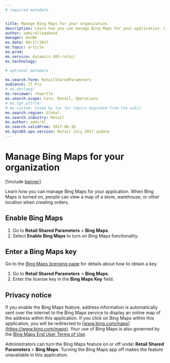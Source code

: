 ```yaml
---
# required metadata


title: Manage Bing Maps for your organization
description: Learn how you can manage Bing Maps for your application. When Bing Maps is turned on, people can view a map of a store, warehouse, or other location when creating orders. 
author: aamirallaqaband 
manager: AnnBe
ms.date: 08/17/2017
ms.topic: article
ms.prod: 
ms.service: dynamics-365-retail
ms.technology: 

# optional metadata

ms.search.form: RetailSharedParameters
audience: IT Pro
# ms.devlang: 
ms.reviewer: rhaertle
ms.search.scope: Core, Retail, Operations 
# ms.tgt_pltfrm: 
# ms.custom: [used by loc for topics migrated from the wiki]
ms.search.region: Global 
ms.search.industry: Retail
ms.author: aamiral
ms.search.validFrom: 2017-06-30 
ms.dyn365.ops.version: Retail July 2017 update 
---
```


# Manage Bing Maps for your organization

[!include [banner](../includes/banner.md)]

Learn how you can manage Bing Maps for your application. When Bing Maps is turned on, people can view a map of a store, warehouse, or other location when creating orders. 

## Enable Bing Maps

1. Go to **Retail Shared Parameters** > **Bing Maps**.
2. Select **Enable Bing Maps** to turn on Bing Maps functionality.

## Enter a Bing Maps key

Go to the [Bing Maps licensing page](https://go.microsoft.com/fwlink/p/?LinkID=390116) for details about how to
obtain a key.

1. Go to **Retail Shared Parameters** > **Bing Maps**.
2. Enter the license key in the **Bing Maps Key** field.

## Privacy notice

If you enable the Bing Maps feature, address information is automatically sent over the internet to the Bing Maps service to display an online map of the address within this application. If you click on Bing Maps within this application, you will be redirected to [www.bing.com/maps](https://www.bing.com/maps). Your use of Bing Maps is also governed by the [Bing Maps End User Terms of Use](https://go.microsoft.com/?linkid=9710837).  
  
Administrators can turn the Bing Maps feature on or off under **Retail Shared Parameters** > **Bing Maps**. Turning the Bing Maps app off makes the feature unavailable in this application.
